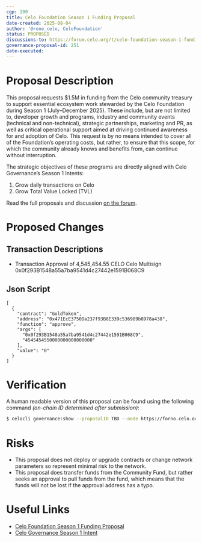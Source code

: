 ```yaml
---
cgp: 200
title: Celo Foundation Season 1 Funding Proposal
date-created: 2025-08-04
author: '@rene_celo, CeloFoundation'
status: PROPOSED
discussions-to: https://forum.celo.org/t/celo-foundation-season-1-funding-proposal
governance-proposal-id: 251
date-executed: 
---
```

 
# Proposal Description

This proposal requests $1.5M in funding from the Celo community treasury to support essential ecosystem work stewarded by the Celo Foundation during Season 1 (July–December 2025). These include, but are not limited to, developer growth and programs, industry and community events (technical and non-technical), strategic partnerships, marketing and PR, as well as critical operational support aimed at driving continued awareness for and adoption of Celo. This request is by no means intended to cover all of the Foundation’s operating costs, but rather, to ensure that this scope, for which the community already knows and benefits from, can continue without interruption.

The strategic objectives of these programs are directly aligned with Celo Governance’s Season 1 Intents:

1. Grow daily transactions on Celo
2. Grow Total Value Locked (TVL)

Read the full proposals and discussion [on the forum](https://forum.celo.org/t/celo-foundation-season-1-funding-proposal).

# Proposed Changes

## Transaction Descriptions

- Transaction Approval of 4,545,454.55 CELO Celo Multisign 0x0f293B1548a55a7ba9541d4c27442e1591B068C9

## Json Script
```
[
  {
    "contract": "GoldToken",
    "address": "0x471EcE3750Da237f93B8E339c536989b8978a438",
    "function": "approve",
    "args": [
      "0x0f293B1548a55a7ba9541d4c27442e1591B068C9",
      "4545454550000000000000000"
    ],
    "value": "0"
  }
]
```

# Verification

A human readable version of this proposal can be found using the following command *(on-chain ID determined after submission)*: 

```bash
$ celocli governance:show --proposalID TBD --node https://forno.celo.org
```

# Risks

- This proposal does not deploy or upgrade contracts or change network parameters so represent minimal risk to the network.
- This proposal does transfer funds from the Community Fund, but rather seeks an approval to pull funds from the fund, which means that the funds will not be lost if the approval address has a typo.
 
 
# Useful Links

- [Celo Foundation Season 1 Funding Proposal](https://forum.celo.org/t/celo-foundation-season-1-funding-proposal)
- [Celo Governance Season 1 Intent](https://forum.celo.org/t/celo-governance-season-1-intent)
